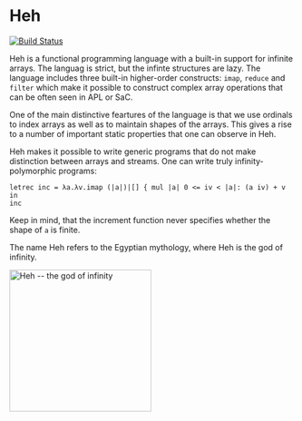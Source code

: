 # Heh

[![Build Status](https://travis-ci.org/ashinkarov/heh.svg?branch=master)](https://travis-ci.org/ashinkarov/heh)

Heh is a functional programming language with a built-in support for infinite arrays.
The languag is strict, but the infinte structures are lazy.  The language includes three
built-in higher-order constructs: `imap`, `reduce` and `filter` which make it possible
to construct complex array operations that can be often seen in APL or SaC.

One of the main distinctive feartures of the language is that we use ordinals to index
arrays as well as to maintain shapes of the arrays.  This gives a rise to a number of
important static properties that one can observe in Heh.

Heh makes it possible to write generic programs that do not make distinction between
arrays and streams.  One can write truly infinity-polymorphic programs:
```
letrec inc = λa.λv.imap (|a|)|[] { mul |a| 0 <= iv < |a|: (a iv) + v in
inc
```
Keep in mind, that the increment function never specifies whether the shape of `a`
is finite.


The name Heh refers to the Egyptian mythology, where Heh is the god of
infinity.

<img src="https://upload.wikimedia.org/wikipedia/commons/thumb/a/ad/Heh.svg/700px-Heh.svg.png" width=250 alt="Heh -- the god of infinity"/>
